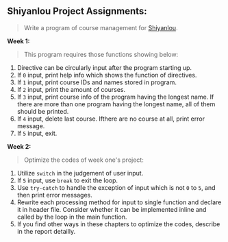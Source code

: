**Shiyanlou Project Assignments:**  
---
>Write a program of course management for [Shiyanlou](https://www.shiyanlou.com/courses/405).  

**Week 1:**  
>This program requires those functions showing below:  

1. Directive can be circularly input after the program starting up.
2. If `0` input, print help info which shows the function of directives.
3. If `1` input, print course IDs and names stored in program.
4. If `2` input, print the amount of courses.
5. If `3` input, print course info of the program having the longest name. If there are more than one program having the longest name, all of them should be printed.
6. If `4` input, delete last course. Ifthere are no course at all, print error message.
7. If `5` input, exit.  

**Week 2:**  
>Optimize the codes of week one's project:  

1. Utilize `switch` in the judgement of user input.
2. If `5` input, use `break` to exit the loop.
3. Use `try-catch` to handle the exception of input which is not `0` to `5`, and then print error messages.
4. Rewrite each processing method for input to single function and declare it in header file. Consider whether it can be implemented inline and called by the loop in the main function.
5. If you find other ways in these chapters to optimize the codes, describe in the report detailly.